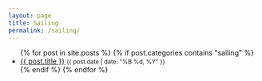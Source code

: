 ```yaml
---
layout: page
title: Sailing
permalink: /sailing/
---
```


<ul>
  {% for post in site.posts %}
    {% if post.categories contains "sailing" %}
      <li>
        <a href="{{ post.url }}">{{ post.title }}</a>
        <small>{{ post.date | date: "%B %d, %Y" }}</small>
      </li>
    {% endif %}
  {% endfor %}
</ul>